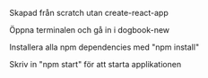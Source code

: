Skapad från scratch utan create-react-app

Öppna terminalen och gå in i dogbook-new

Installera alla npm dependencies med "npm install"

Skriv in "npm start" för att starta applikationen

